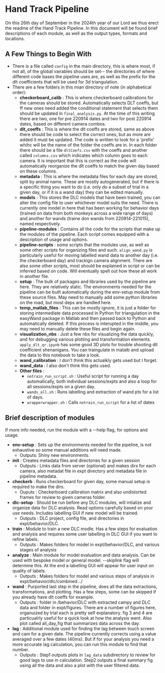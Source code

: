 # Hand Track Pipeline
On this 26th day of September in the 2024th year of our Lord we thus erect the readme of the Hand Track Pipeline. In this document will be found brief descriptions of each module, as well as the output types, formats and locations.
## A Few Things to Begin With
- There is a file called ```config``` in the main directory, this is where most, if not all, of the global vairables should be set-- the directories of where different code bases the pipeline uses are, as well as the prefix for the dlt coefficients that will be used for 3d triangulation.
- There are a few folders in this mian directory of note (in alphabetical order):
  - **checkerboard_calib** : This is where checkerboard calibrations for the cameras should be stored. Automatically selects DLT coeffs, but ff new ones need added the conditional statement that selects them should be updated in ```final_analysis.py```. At the time of this writing there are two, one for pre 220914 dates and two for post 220914 dates, based on different camera combos.
  - **dlt_coeffs** : This is where the dlt coeffs are stored, same as above there should be code to select the correct ones, but as more are added it must be updated. The code is written to look for a 'prefix' whihc will be the name of the folder the coeffs are in. In each folder there should be a file ```dltCoefs.csv``` with the coeffs and another called ```columns.csv``` which indicates which column goes to each camera. It is important that this is correct as the code will automatically reorganize the dlt coeffs to match the given day based on these columns.
  - **metadata** : This is where the metadata files for each day are stored, split by animal name. These are mostly autogenerated, but if there is a specific thing you want to do (i.e. only do a subset of trial in a given day, or if it is a wand day) they can be edited manually.
  - **models** : This stores the DLC models that have been trained, you can alter the config file to user whichever model suits the need. There is currently one model in here that has been working for behavior days (trained on data from both monkeys across a wide range of days) and another for wands (traine don wands from 220914-221015), named respectively.
  - **pipeline-modules** : Contains all the code for the scripts that make up the modules of the pipeline. Each script comes equipped with a description of usage and options.
  - **pipeline-scripts** : some scripts that the modules use, as well as some other scripts for organizing files and such. ```align_wand.py``` is particularly useful for moving labelled wand data to another day (i.e. the checkerboard day) and trackign camera alignment. There are also some other scripts, most should be explained in script or can be inferred based on code. Will eventually spell out how these all work in another file.
  - **setup** : The bulk of packages and libraries used by the pipeline are here. They are relatively static. The environments needed for the pipeline can be built automatically during the env-setup module from these source files. May need to manually add some python libraries on the road, but most deps are handled here.
  - **temp_matlab_files** : This can be mostly ignore, it is just a folder for storing intermediate data processed in Python for triangulation in the easyWand package in Matlab and then passed back to Python and automatically deleted. If this process is interupted in the middle, you may need to manually delete these files and begin again.
  - **visualization_nbs** : Just a few nbs for visualizing the data quickly, and for debugging various plotting and transformation elements. ```apply_dlt_qr.ipynb``` has some good 3D plots for trouble shooting dlt coefficient shenanigans. You can traingulate in matalb and upload the data to this notebook to take a look.
  - **wand_calibration** : I don't think this actualkly gets used but I forget.
  - **wand_data** : I also don't think this gets used.
  - **Other files** :
    - ```notrain_run_script.sh``` : Useful script for running a day automatically, both individual sessions/expts and also a loop for all sessions/expts on a given day.
    - ```wands_all.sh``` : Runs labelling and extraction of wand pts for a list of days.
    - ```wrapperwrapper.sh``` : Calls ```notrain_run_script``` for a list of dates
## Brief description of modules
If more info needed, run the module with a --help flag, for options and usage.
- **env-setup** : Sets up the environments needed for the pipeline, is not exhaustive so some manual additions will need made.
  - Outputs: Shiny new environments.
- **init** : Creates metadata files and directories for a given session
  - Outputs : Links data from server (optional) and makes dirs for each camera, also metadat file in expt directory and metadata file in pipeline metadata.
- **checkerb** : Runs checkerboard for given day, some manual setup is required to make the dirs.
  - Ouputs : Checkerboard calibration matrix and also undistorted frames for review to given cameras folder.
- **dlc-setup** : Should be run before any DLC modules, will intialize and organize data for DLC analysis. Read options carefully based on your use needs. Includes labelling GUI if new model will be trained.
  - Outputs : DLC project, config file, and directories in expt/behavior/DLC.
- **train** : Module to train a new DLC modle. Has a few steps for evaluation and analysis and requires some user labelling in DLC GUI if you want to refine labels.
  - Outputs : Makes folders for model in expt/behavior/DLC, and various stages of analysis
- **analyze** : Main module for model evaluation and data analysis. Can be used with bespoke model or general model. --skiplink flag will determine this. At the end a labelling GUI will appear for user input on quality of labels.
  - Outputs : Makes folders for model and various steps of analysis in expt/behavior/dlc/combined.../
- **wand** : Purported last step in the pipeline, does all the data extractions, transformations, and plotting. Has a few steps, some can be skipped if you already have dlt coeffs for example.
  - Outputs : folder in /behavior/DLC with extracted campy and DLC data and folder in expt/figures. There are a number of figures here, organuized by trial each is pretty self explanatory. fig 3 and 4 are particualrly useful for a quick look at how the analysis went. Also plot called all_day_fig that summarizes data across the day.
- **lag** : Additional module used for finding the lag between touch screen and cam for a given date. The pipeline currently corrects using a value averaged over a few dates (40ms). But if for your analysis you need a more accurate lag calculation, you can run this module to find that number.
  - Outputs : Step1 outputs plots in ```lag_data``` subdirectory to review for good lags to use in calculation. Step2 outputs a final summary fig using all the data and also a plot with the user filtered data. 

